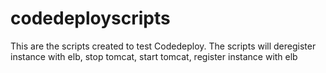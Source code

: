 # codedeployscripts
This are the scripts created to test Codedeploy. The scripts will deregister instance with elb, stop tomcat, start tomcat, register instance with elb 

